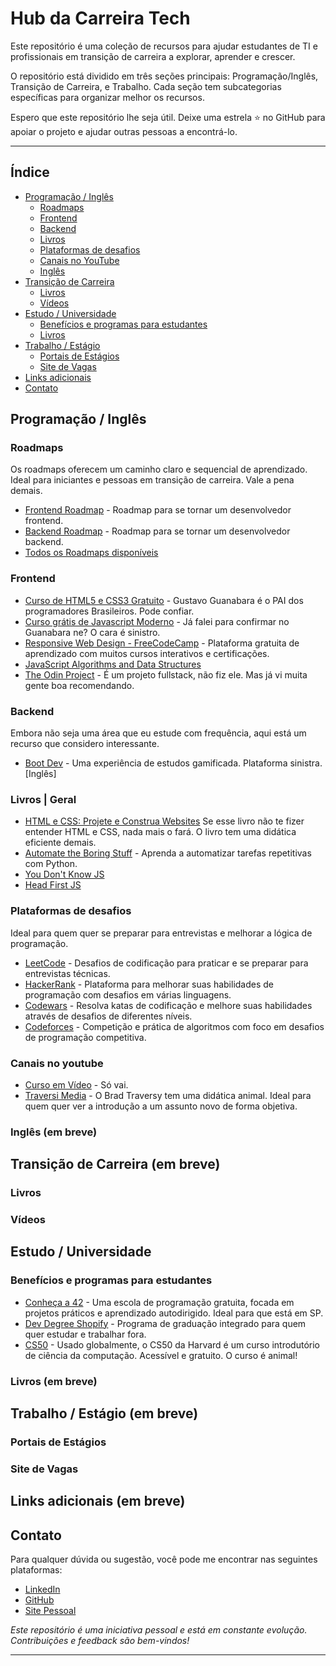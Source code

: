 # Hub da Carreira Tech

Este repositório é uma coleção de recursos para ajudar estudantes de TI e profissionais em transição de carreira a explorar, aprender e crescer.

O repositório está dividido em três seções principais: Programação/Inglês, Transição de Carreira, e Trabalho. Cada seção tem subcategorias específicas para organizar melhor os recursos.

Espero que este repositório lhe seja útil. Deixe uma estrela ⭐ no GitHub para apoiar o projeto e ajudar outras pessoas a encontrá-lo. 

---

## Índice
- [Programação / Inglês](#programação--inglês)
  - [Roadmaps](#roadmaps)
  - [Frontend](#frontend)
  - [Backend](#backend)
  - [Livros](#livros)
  - [Plataformas de desafios](#plataformas-de-desafios)
  - [Canais no YouTube](#canais-no-youtube)
  - [Inglês](#inglês)
- [Transição de Carreira](#transição-de-carreira)
  - [Livros](#livros)
  - [Vídeos](#vídeos)
- [Estudo / Universidade](#estudo--universidade)
  - [Benefícios e programas para estudantes](#benefícios-e-programas-para-estudantes)
  - [Livros](#livros)
- [Trabalho / Estágio](#trabalho--estágio)
  - [Portais de Estágios](#portais-de-estágios)
  - [Site de Vagas](#site-de-vagas)
- [Links adicionais](#links-adicionais)
- [Contato](#contato)

## Programação / Inglês
### Roadmaps
Os roadmaps oferecem um caminho claro e sequencial de aprendizado. Ideal para iniciantes e pessoas em transição de carreira. Vale a pena demais. 
- [Frontend Roadmap](https://roadmap.sh/frontend) - Roadmap para se tornar um desenvolvedor frontend.
- [Backend Roadmap](https://roadmap.sh/backend) - Roadmap para se tornar um desenvolvedor backend.
- [Todos os Roadmaps disponíveis](https://roadmap.sh/)

### Frontend
- [Curso de HTML5 e CSS3 Gratuito](https://www.youtube.com/watch?v=Ejkb_YpuHWs) - Gustavo Guanabara é o PAI dos programadores Brasileiros. Pode confiar. 
- [Curso grátis de Javascript Moderno](https://www.youtube.com/watch?v=BXqUH86F-kA) - Já falei para confirmar no Guanabara ne? O cara é sinistro.
- [Responsive Web Design - FreeCodeCamp](https://www.freecodecamp.org/learn/2022/responsive-web-design/) - Plataforma gratuita de aprendizado com muitos cursos interativos e certificações. 
- [JavaScript Algorithms and Data Structures](https://www.freecodecamp.org/learn/javascript-algorithms-and-data-structures-v8/)
- [The Odin Project](https://www.theodinproject.com/) - É um projeto fullstack, não fiz ele. Mas já vi muita gente boa recomendando.

### Backend
Embora não seja uma área que eu estude com frequência, aqui está um recurso que considero interessante.
- [Boot Dev](https://boot.dev/) - Uma experiência de estudos gamificada. Plataforma sinistra. [Inglês]

### Livros | Geral
- [HTML e CSS: Projete e Construa Websites](https://www.amazon.com.br/HTML-CSS-projete-construa-Websites/dp/8576089394/ref=sr_1_4?adgrpid=121650468882&dib=eyJ2IjoiMSJ9.h9ZppdlFG_r2R_6C7GGqTByeNDGo_AsLSo-xP_oV5ItjnMb4T2EAkvCmYMwU2pFwDzhISAPmeQ_yrSe6Qgn6MtXdAzYPu0cIsu3EE1bCAHfG53k7HCWgQQALA984vEOCLH2ZZ_AgznhPl9BwzQDsYOsvZW80r21lGu7aVLBF6jclVgaT5uMVKnKzxvrbedpCGd6kL54IPJbI1Mfk6W9ekg2y3OX8x4u5jFdNGaM-CH-Gtm8tb3CzFzhxXXHdqzzC7FWF3m5mCQph4ZHUt5_gzDGJRBkO-MLJ9sqiFNenmO4.Ly9h5TGuneeeGqvc9tHt1Gs9acRshr1Q0FY0OGG4JIg&dib_tag=se&hvadid=595773110805&hvdev=c&hvlocphy=9196534&hvnetw=g&hvqmt=e&hvrand=2284060255205734273&hvtargid=kwd-337441500644&hydadcr=29374_14593526&keywords=html+css+jon+duckett&qid=1724196330&sr=8-4) Se esse livro não te fizer entender HTML e CSS, nada mais o fará. O livro tem uma didática eficiente demais.
- [Automate the Boring Stuff](https://automatetheboringstuff.com/#toc) - Aprenda a automatizar tarefas repetitivas com Python.
- [You Don't Know JS](https://github.com/getify/You-Dont-Know-JS)
- [Head First JS](https://www.amazon.com.br/Head-First-JavaScript-Programming-Brain-Friendly-ebook/dp/B00J9TMSDU/ref=sr_1_1?_encoding=UTF8&keywords=Head+First+JavaScript+Programming%3A+A+Brain-Friendly+Guide&qid=1645730731&s=digital-text&sr=1-1#customerReviews)


### Plataformas de desafios
Ideal para quem quer se preparar para entrevistas e melhorar a lógica de programação.
- [LeetCode](https://leetcode.com/) - Desafios de codificação para praticar e se preparar para entrevistas técnicas.
- [HackerRank](https://www.hackerrank.com/) - Plataforma para melhorar suas habilidades de programação com desafios em várias linguagens.
- [Codewars](https://www.codewars.com/) - Resolva katas de codificação e melhore suas habilidades através de desafios de diferentes níveis.
- [Codeforces](https://codeforces.com/) - Competição e prática de algoritmos com foco em desafios de programação competitiva.

### Canais no youtube
- [Curso em Vídeo](https://www.youtube.com/cursoemvideo) - Só vai. 
- [Traversi Media](https://www.youtube.com/traversymedia) - O Brad Traversy tem uma didática animal. Ideal para quem quer ver a introdução a um assunto novo de forma objetiva. 

### Inglês (em breve)

## Transição de Carreira (em breve)
### Livros
### Vídeos

## Estudo / Universidade
### Benefícios e programas para estudantes
- [Conheça a 42](https://www.42sp.org.br/) - Uma escola de programação gratuita, focada em projetos práticos e aprendizado autodirigido. Ideal para que está em SP.
- [Dev Degree Shopify](https://devdegree.ca/) - Programa de graduação integrado para quem quer estudar e trabalhar fora. 
- [CS50](https://pll.harvard.edu/course/cs50-introduction-computer-science) - Usado globalmente, o CS50 da Harvard é um curso introdutório de ciência da computação. Acessível e gratuito. O curso é animal!
### Livros (em breve)

## Trabalho / Estágio (em breve)
### Portais de Estágios
### Site de Vagas

## Links adicionais (em breve)

## Contato

Para qualquer dúvida ou sugestão, você pode me encontrar nas seguintes plataformas:

- [LinkedIn](https://linkedin.com/in/aecio-neto)
- [GitHub](https://github.com/aecio-neto)
- [Site Pessoal](https://www.aecioneto.com.br)

*Este repositório é uma iniciativa pessoal e está em constante evolução. Contribuições e feedback são bem-vindos!*

---
